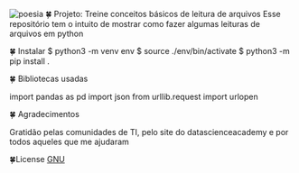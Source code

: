 ![poesia](https://user-images.githubusercontent.com/61422039/83983252-1aeda780-a903-11ea-90c7-26a778e9a6bd.png)
🍀  Projeto: Treine conceitos básicos de leitura de arquivos
Esse repositório tem o intuito de mostrar como fazer algumas leituras de arquivos em python

🍀  Instalar
$ python3 -m venv env
$ source ./env/bin/activate
$ python3 -m pip install .

🍀 Bibliotecas usadas

import pandas as pd
import json
from urllib.request import urlopen

🍀 Agradecimentos

Gratidão pelas comunidades de TI, pelo site do datascienceacademy e por todos aqueles que me ajudaram

🍀License
[GNU](https://www.gnu.org/licenses/)
